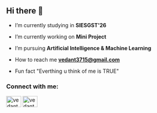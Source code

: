 ## Hi there 👋

-  I’m currently studying in **SIESGST'26**
-  I’m currently working on **Mini Project**
-  I’m pursuing **Artificial Intelligence & Machine Learning**

-  How to reach me **vedant3715@gmail.com**

-  Fun fact "Everthing u think of me is TRUE"

<h3 align="left">Connect with me:</h3>
<p align="left">
<a href="https://linkedin.com/in/vedant3715" target="blank"><img align="center" src="https://raw.githubusercontent.com/rahuldkjain/github-profile-readme-generator/master/src/images/icons/Social/linked-in-alt.svg" alt="vedant3715" height="30" width="40" /></a>
<a href="https://instagram.com/_ritxvik_" target="blank"><img align="center" src="https://raw.githubusercontent.com/rahuldkjain/github-profile-readme-generator/master/src/images/icons/Social/instagram.svg" alt="vedant_thakur00" height="30" width="40" /></a>
</p>


<!--
**vedant3715/vedant3715** is a ✨ _special_ ✨ repository because its `README.md` (this file) appears on your GitHub profile.

Here are some ideas to get you started:

- 🔭 I’m currently working on ...
- 🌱 I’m currently learning ...
- 👯 I’m looking to collaborate on ...
- 🤔 I’m looking for help with ...
- 💬 Ask me about ...
- 📫 How to reach me: ...
- 😄 Pronouns: ...
- ⚡ Fun fact: ...
-->
